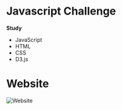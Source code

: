 # Javascript Challenge
**Study** 
* JavaScript 
* HTML 
* CSS
* D3.js
# Website
![Website](/image/website.png)
